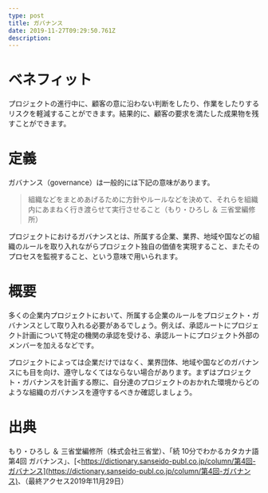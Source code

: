 ```yaml
---
type: post
title: ガバナンス
date: 2019-11-27T09:29:50.761Z
description:
---
```

# ベネフィット

プロジェクトの進行中に、顧客の意に沿わない判断をしたり、作業をしたりするリスクを軽減することができます。結果的に、顧客の要求を満たした成果物を残すことができます。

# 定義

ガバナンス（governance）は一般的には下記の意味があります。

> 組織などをまとめあげるために方針やルールなどを決めて、それらを組織内にあまねく行き渡らせて実行させること（もり・ひろし ＆ 三省堂編修所）

プロジェクトにおけるガバナンスとは、所属する企業、業界、地域や国などの組織のルールを取り入れながらプロジェクト独自の価値を実現すること、またそのプロセスを監視すること、という意味で用いられます。

# 概要

多くの企業内プロジェクトにおいて、所属する企業のルールをプロジェクト・ガバナンスとして取り入れる必要があるでしょう。例えば、承認ルートにプロジェクト計画について特定の機関の承認を受ける、承認ルートにプロジェクト外部のメンバーを加えるなどです。

プロジェクトによっては企業だけではなく、業界団体、地域や国などのガバナンスにも目を向け、遵守しなくてはならない場合があります。まずはプロジェクト・ガバナンスを計画する際に、自分達のプロジェクトのおかれた環境からどのような組織のガバナンスを遵守するべきか確認しましょう。

# 出典

もり・ひろし ＆ 三省堂編修所（株式会社三省堂）、「続 10分でわかるカタカナ語 第4回 ガバナンス」、\[<https://dictionary.sanseido-publ.co.jp/column/第4回-ガバナンス](<https://dictionary.sanseido-publ.co.jp/column/第4回-ガバナンス)>、（最終アクセス2019年11月29日）
